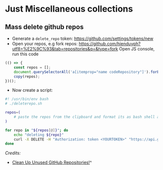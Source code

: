 # Just Miscellaneous collections

## Mass delete github repos
- Generate a `delete_repo` token: https://github.com/settings/tokens/new
- Open your repos, e.g fork repos: https://github.com/hienduyph?utf8=%E2%9C%93&tab=repositories&q=&type=fork
Open JS console, run this code
```js
(() => {
	const repos = [];
    document.querySelectorAll('a[itemprop="name codeRepository"]').forEach(e => repos.push(e.getAttribute('href')))
    copy(repos);
})();
```

- Now create a script:
```bash
#! /usr/bin/env bash
# ./deleterepo.sh

repos=(
    # paste the repos from the clipboard and format its as bash shell array
)

for repo in "${repos[@]}"; do
    echo "deleting ${repo}"
    curl -X DELETE -H "Authorization: token <YOURTOKEN>" "https://api.github.com/repos$repo";
done
```

*Credits:*

- [Clean Up Unused GitHub Repositories!](https://medium.com/@xwildeyes/clean-up-unused-github-rpositories-c2549294ee45)^
